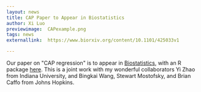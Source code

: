 ```yaml
---
layout: news
title: CAP Paper to Appear in Biostatistics
author: Xi Luo
previewimage:  CAPexample.png
tags: news
externallink:  https://www.biorxiv.org/content/10.1101/425033v1

---
```


Our paper  on "CAP regression" is to appear in [Biostatistics](https://www.biorxiv.org/content/10.1101/425033v1), with an R package  [here](https://CRAN.R-project.org/package=cap). This is  a joint work with my wonderful collaborators Yi Zhao from Indiana University,  and Bingkai Wang,  Stewart Mostofsky, and Brian Caffo from Johns Hopkins.
